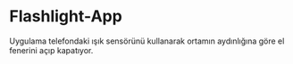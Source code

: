 # Flashlight-App
Uygulama telefondaki ışık sensörünü kullanarak ortamın aydınlığına göre el fenerini açıp kapatıyor.
